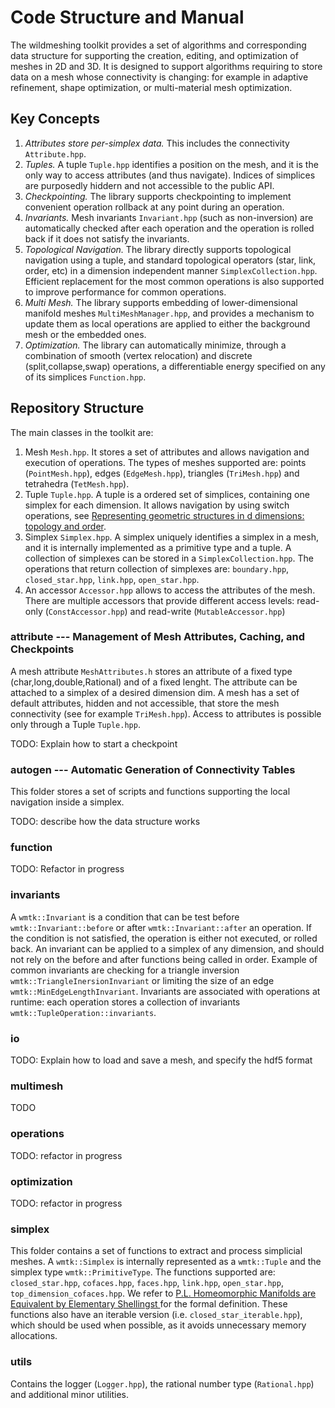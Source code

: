 # Code Structure and Manual

The wildmeshing toolkit provides a set of algorithms and corresponding data structure for supporting the creation, editing, and optimization of meshes in 2D and 3D. It is designed to support algorithms requiring to store data on a mesh whose connectivity is changing: for example in adaptive refinement, shape optimization, or multi-material mesh optimization.

## Key Concepts

1. *Attributes store per-simplex data.* This includes the connectivity `Attribute.hpp`.
2. *Tuples.* A tuple `Tuple.hpp` identifies a position on the mesh, and it is the only way to access attributes (and thus navigate). Indices of simplices are purposedly hiddern and not accessible to the public API.
3. *Checkpointing.* The library supports checkpointing to implement convenient operation rollback at any point during an operation.
4. *Invariants.* Mesh invariants `Invariant.hpp` (such as non-inversion) are automatically checked after each operation and the operation is rolled back if it does not satisfy the invariants.
5. *Topological Navigation.* The library directly supports topological navigation using a tuple, and standard topological operators (star, link, order, etc) in a dimension independent manner `SimplexCollection.hpp`. Efficient replacement for the most common operations is also supported to improve performance for common operations.
6. *Multi Mesh.* The library supports embedding of lower-dimensional manifold meshes `MultiMeshManager.hpp`, and provides a mechanism to update them as local operations are applied to either the background mesh or the embedded ones.
7. *Optimization.* The library can automatically minimize, through a combination of smooth (vertex relocation) and discrete (split,collapse,swap) operations, a differentiable energy specified on any of its simplices `Function.hpp`.

## Repository Structure

The main classes in the toolkit are:

1. Mesh `Mesh.hpp`. It stores a set of attributes and allows navigation and execution of operations. The types of meshes supported are: points (`PointMesh.hpp`), edges (`EdgeMesh.hpp`), triangles (`TriMesh.hpp`) and tetrahedra (`TetMesh.hpp`).
2. Tuple `Tuple.hpp`. A tuple is a ordered set of simplices, containing one simplex for each dimension. It allows navigation by using switch operations, see 
[Representing geometric structures in d dimensions: topology and order](https://dl.acm.org/doi/10.1145/73833.73858).
3. Simplex `Simplex.hpp`. A simplex uniquely identifies a simplex in a mesh, and it is internally implemented as a primitive type and a tuple. A collection of simplexes can be stored in a `SimplexCollection.hpp`. The operations that return collection of simplexes are: `boundary.hpp`, `closed_star.hpp`, `link.hpp`, `open_star.hpp`.
4. An accessor `Accessor.hpp` allows to access the attributes of the mesh. There are multiple accessors that provide different access levels: read-only (`ConstAccessor.hpp`) and read-write (`MutableAccessor.hpp`)

### attribute --- Management of Mesh Attributes, Caching, and Checkpoints

A mesh attribute `MeshAttributes.h` stores an attribute of a fixed type (char,long,double,Rational) and of a fixed lenght. The attribute can be attached to a simplex of a desired dimension dim.
A mesh has a set of default attributes, hidden and not accessible, that store the mesh connectivity (see for example `TriMesh.hpp`). Access to attributes is possible only through a Tuple `Tuple.hpp`.

TODO: Explain how to start a checkpoint

### autogen --- Automatic Generation of Connectivity Tables

This folder stores a set of scripts and functions supporting the local navigation inside a simplex.

TODO: describe how the data structure works

### function

TODO: Refactor in progress

### invariants

A `wmtk::Invariant` is a condition that can be test before `wmtk::Invariant::before` or after `wmtk::Invariant::after` an operation. If the condition is not satisfied, the operation is either not executed, or rolled back. An invariant can be applied to a simplex of any dimension, and should not rely on the before and after functions being called in order. Example of common invariants are checking for a triangle inversion `wmtk::TriangleInersionInvariant` or limiting the size of an edge `wmtk::MinEdgeLengthInvariant`. Invariants are associated with operations at runtime: each operation stores a collection of invariants `wmtk::TupleOperation::invariants`.

### io

TODO: Explain how to load and save a mesh, and specify the hdf5 format

### multimesh

TODO

### operations

TODO: refactor in progress

### optimization

TODO: refactor in progress

### simplex

This folder contains a set of functions to extract and process simplicial meshes. A `wmtk::Simplex` is internally represented as a `wmtk::Tuple` and the simplex type `wmtk::PrimitiveType`. The functions supported are: `closed_star.hpp`, `cofaces.hpp`, `faces.hpp`, `link.hpp`, `open_star.hpp`, `top_dimension_cofaces.hpp`. We refer to [P.L. Homeomorphic Manifolds are Equivalent by Elementary Shellingst
](https://core.ac.uk/download/pdf/82717779.pdf) for the formal definition. These functions also have an iterable version (i.e. `closed_star_iterable.hpp`), which should be used when possible, as it avoids unnecessary memory allocations.

### utils

Contains the logger (`Logger.hpp`), the rational number type (`Rational.hpp`) and additional minor utilities.


